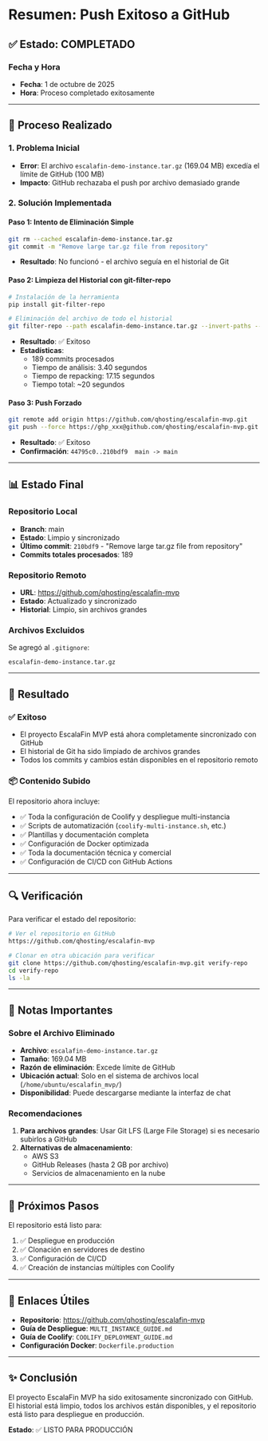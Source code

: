 
# Resumen: Push Exitoso a GitHub

## ✅ Estado: COMPLETADO

### Fecha y Hora
- **Fecha**: 1 de octubre de 2025
- **Hora**: Proceso completado exitosamente

---

## 🔧 Proceso Realizado

### 1. Problema Inicial
- **Error**: El archivo `escalafin-demo-instance.tar.gz` (169.04 MB) excedía el límite de GitHub (100 MB)
- **Impacto**: GitHub rechazaba el push por archivo demasiado grande

### 2. Solución Implementada

#### Paso 1: Intento de Eliminación Simple
```bash
git rm --cached escalafin-demo-instance.tar.gz
git commit -m "Remove large tar.gz file from repository"
```
- **Resultado**: No funcionó - el archivo seguía en el historial de Git

#### Paso 2: Limpieza del Historial con git-filter-repo
```bash
# Instalación de la herramienta
pip install git-filter-repo

# Eliminación del archivo de todo el historial
git filter-repo --path escalafin-demo-instance.tar.gz --invert-paths --force
```
- **Resultado**: ✅ Exitoso
- **Estadísticas**:
  - 189 commits procesados
  - Tiempo de análisis: 3.40 segundos
  - Tiempo de repacking: 17.15 segundos
  - Tiempo total: ~20 segundos

#### Paso 3: Push Forzado
```bash
git remote add origin https://github.com/qhosting/escalafin-mvp.git
git push --force https://ghp_xxx@github.com/qhosting/escalafin-mvp.git main
```
- **Resultado**: ✅ Exitoso
- **Confirmación**: `44795c0..210bdf9  main -> main`

---

## 📊 Estado Final

### Repositorio Local
- **Branch**: main
- **Estado**: Limpio y sincronizado
- **Último commit**: `210bdf9` - "Remove large tar.gz file from repository"
- **Commits totales procesados**: 189

### Repositorio Remoto
- **URL**: https://github.com/qhosting/escalafin-mvp
- **Estado**: Actualizado y sincronizado
- **Historial**: Limpio, sin archivos grandes

### Archivos Excluidos
Se agregó al `.gitignore`:
```
escalafin-demo-instance.tar.gz
```

---

## 🎯 Resultado

### ✅ Exitoso
- El proyecto EscalaFin MVP está ahora completamente sincronizado con GitHub
- El historial de Git ha sido limpiado de archivos grandes
- Todos los commits y cambios están disponibles en el repositorio remoto

### 📦 Contenido Subido
El repositorio ahora incluye:
- ✅ Toda la configuración de Coolify y despliegue multi-instancia
- ✅ Scripts de automatización (`coolify-multi-instance.sh`, etc.)
- ✅ Plantillas y documentación completa
- ✅ Configuración de Docker optimizada
- ✅ Toda la documentación técnica y comercial
- ✅ Configuración de CI/CD con GitHub Actions

---

## 🔍 Verificación

Para verificar el estado del repositorio:
```bash
# Ver el repositorio en GitHub
https://github.com/qhosting/escalafin-mvp

# Clonar en otra ubicación para verificar
git clone https://github.com/qhosting/escalafin-mvp.git verify-repo
cd verify-repo
ls -la
```

---

## 📝 Notas Importantes

### Sobre el Archivo Eliminado
- **Archivo**: `escalafin-demo-instance.tar.gz`
- **Tamaño**: 169.04 MB
- **Razón de eliminación**: Excede límite de GitHub
- **Ubicación actual**: Solo en el sistema de archivos local (`/home/ubuntu/escalafin_mvp/`)
- **Disponibilidad**: Puede descargarse mediante la interfaz de chat

### Recomendaciones
1. **Para archivos grandes**: Usar Git LFS (Large File Storage) si es necesario subirlos a GitHub
2. **Alternativas de almacenamiento**: 
   - AWS S3
   - GitHub Releases (hasta 2 GB por archivo)
   - Servicios de almacenamiento en la nube

---

## 🚀 Próximos Pasos

El repositorio está listo para:
1. ✅ Despliegue en producción
2. ✅ Clonación en servidores de destino
3. ✅ Configuración de CI/CD
4. ✅ Creación de instancias múltiples con Coolify

---

## 🔗 Enlaces Útiles

- **Repositorio**: https://github.com/qhosting/escalafin-mvp
- **Guía de Despliegue**: `MULTI_INSTANCE_GUIDE.md`
- **Guía de Coolify**: `COOLIFY_DEPLOYMENT_GUIDE.md`
- **Configuración Docker**: `Dockerfile.production`

---

## ✨ Conclusión

El proyecto EscalaFin MVP ha sido exitosamente sincronizado con GitHub. El historial está limpio, todos los archivos están disponibles, y el repositorio está listo para despliegue en producción.

**Estado**: ✅ LISTO PARA PRODUCCIÓN
